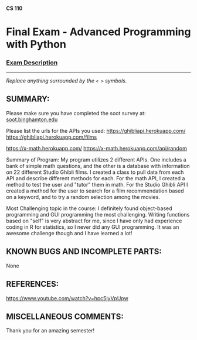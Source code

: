 #### CS 110
# Final Exam - Advanced Programming with Python

### [Exam Description](https://docs.google.com/document/d/1FI-WV95nSTK1JMg5j5sKhxcbl46DPVPkBrxC3FMo45g/edit?usp=sharing)

***

_Replace anything surrounded by the `< >` symbols._

## SUMMARY:
Please make sure you have completed the soot survey at:
    [soot.binghamton.edu](https://soot.binghamton.edu)

Please list the urls for the APIs you used:
https://ghibliapi.herokuapp.com/
https://ghibliapi.herokuapp.com/films

https://x-math.herokuapp.com/
https://x-math.herokuapp.com/api/random

Summary of Program:
My program utilizes 2 different APIs. One includes a bank of simple math questions, and the other is a database with information on 22 different Studio Ghibli films. I created a class to pull data from each API and describe different methods for each. For the math API, I created a method to test the user and "tutor" them in math. For the Studio Ghibli API I created a method for the user to search for a film recommendation based on a keyword, and to try a random selection among the movies.

Most Challenging topic in the course:
I definitely found object-based programming and GUI programming the most challenging. Writing functions based on "self" is very abstract for me, since I have only had experience coding in R for statistics, so I never did any GUI programming. It was an awesome challenge though and I have learned a lot!

## KNOWN BUGS AND INCOMPLETE PARTS:
None

## REFERENCES:
https://www.youtube.com/watch?v=hpc5jyVpUpw



## MISCELLANEOUS COMMENTS:
Thank you for an amazing semester!
